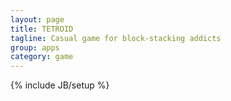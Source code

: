 ```yaml
---
layout: page
title: TETROID
tagline: Casual game for block-stacking addicts
group: apps
category: game
---
```

{% include JB/setup %}

<canvas id="boardCanvas" style="float: left;">
</canvas>
<div style="font-size: 20px; line-height: 0.6; text-align: center; float: right;">
  <pre id="g" style="display: inline-block;"></pre>
</div>


<!-- 
TODO: The game isn't ending properly
TODO: Top level is broken every time a piece falls...
TODO: The text / canvas layout is ugly.
TODO: Adjust font size for window height
TODO: Need a preview of the next block.
TODO: Double Tap to Start New Game - make mobile friendly
TODO: Try adding a landing shadow, and see how that changes the game
TODO: Try adding a two-tile block, and see how it changes the game.
TODO: Try adding a single-tile block, and see how that changes the game
TODO: Try adding a pulsating, exploding block, and see how that changes the game
-->


<script src="/assets/apps/bmi_calc.js"></script>
